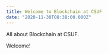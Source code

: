 ```yaml
---
title: Welcome to Blockchain at CSUF
date: "2020-11-30T08:38:00.000Z"
---
```


All about Blockchain at CSUF.

<!-- more -->

Welcome!
